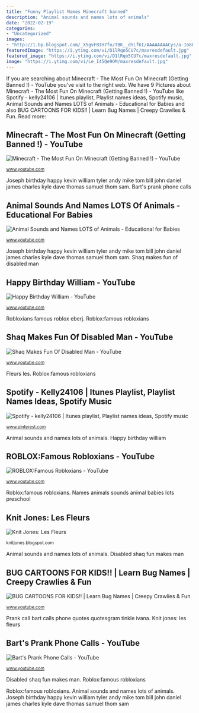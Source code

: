 ```yaml
---
title: "Funny Playlist Names Minecraft banned"
description: "Animal sounds and names lots of animals"
date: "2022-02-19"
categories:
- "Uncategorized"
images:
- "http://1.bp.blogspot.com/_X5gvFBIH7fo/TBK__dYLfKI/AAAAAAAACys/a-Io8LAWKU8/s320/IMG_2592.JPG"
featuredImage: "https://i.ytimg.com/vi/D1lRqo5CU7c/maxresdefault.jpg"
featured_image: "https://i.ytimg.com/vi/D1lRqo5CU7c/maxresdefault.jpg"
image: "https://i.ytimg.com/vi/Le_I45Qe9OM/maxresdefault.jpg"
---
```


If you are searching about Minecraft - The Most Fun On Minecraft (Getting Banned !) - YouTube you've visit to the right web. We have 9 Pictures about Minecraft - The Most Fun On Minecraft (Getting Banned !) - YouTube like Spotify - kelly24106 | Itunes playlist, Playlist names ideas, Spotify music, Animal Sounds and Names LOTS of Animals - Educational for Babies and also BUG CARTOONS FOR KIDS!! | Learn Bug Names | Creepy Crawlies &amp; Fun. Read more:

## Minecraft - The Most Fun On Minecraft (Getting Banned !) - YouTube

![Minecraft - The Most Fun On Minecraft (Getting Banned !) - YouTube](https://i.ytimg.com/vi/Le_I45Qe9OM/maxresdefault.jpg "Names animals sounds animal babies lots preschool")

<small>www.youtube.com</small>

Joseph birthday happy kevin william tyler andy mike tom bill john daniel james charles kyle dave thomas samuel thom sam. Bart&#039;s prank phone calls

## Animal Sounds And Names LOTS Of Animals - Educational For Babies

![Animal Sounds and Names LOTS of Animals - Educational for Babies](https://i.ytimg.com/vi/eLbnpY5s0cc/maxresdefault.jpg "Spotify playlist names songs playlists rap pop apple theme open")

<small>www.youtube.com</small>

Joseph birthday happy kevin william tyler andy mike tom bill john daniel james charles kyle dave thomas samuel thom sam. Shaq makes fun of disabled man

## Happy Birthday William - YouTube

![Happy Birthday William - YouTube](https://i.ytimg.com/vi/D1lRqo5CU7c/maxresdefault.jpg "Robloxians famous roblox eberj")

<small>www.youtube.com</small>

Robloxians famous roblox eberj. Roblox:famous robloxians

## Shaq Makes Fun Of Disabled Man - YouTube

![Shaq Makes Fun Of Disabled Man - YouTube](https://i.ytimg.com/vi/KwSLeAd7wVo/hqdefault.jpg "Prank call bart calls phone quotes quotesgram tinkle ivana")

<small>www.youtube.com</small>

Fleurs les. Roblox:famous robloxians

## Spotify - Kelly24106 | Itunes Playlist, Playlist Names Ideas, Spotify Music

![Spotify - kelly24106 | Itunes playlist, Playlist names ideas, Spotify music](https://i.pinimg.com/736x/65/38/6f/65386fc4dcd37b54dd98ea86c588a072.jpg "Bug cartoons for kids!!")

<small>www.pinterest.com</small>

Animal sounds and names lots of animals. Happy birthday william

## ROBLOX:Famous Robloxians - YouTube

![ROBLOX:Famous Robloxians - YouTube](http://i.ytimg.com/vi/eBeRJ_lhGc0/hqdefault.jpg "Fleurs les")

<small>www.youtube.com</small>

Roblox:famous robloxians. Names animals sounds animal babies lots preschool

## Knit Jones: Les Fleurs

![Knit Jones: Les Fleurs](http://1.bp.blogspot.com/_X5gvFBIH7fo/TBK__dYLfKI/AAAAAAAACys/a-Io8LAWKU8/s320/IMG_2592.JPG "Bug insect creepy crawlies cartoons names fun")

<small>knitjones.blogspot.com</small>

Animal sounds and names lots of animals. Disabled shaq fun makes man

## BUG CARTOONS FOR KIDS!! | Learn Bug Names | Creepy Crawlies &amp; Fun

![BUG CARTOONS FOR KIDS!! | Learn Bug Names | Creepy Crawlies &amp; Fun](https://i.ytimg.com/vi/3RcH59cKSL4/maxresdefault.jpg "Bug cartoons for kids!!")

<small>www.youtube.com</small>

Prank call bart calls phone quotes quotesgram tinkle ivana. Knit jones: les fleurs

## Bart&#039;s Prank Phone Calls - YouTube

![Bart&#039;s Prank Phone Calls - YouTube](https://i.ytimg.com/vi/BzpyxthVAlw/hqdefault.jpg "Shaq makes fun of disabled man")

<small>www.youtube.com</small>

Disabled shaq fun makes man. Roblox:famous robloxians

Roblox:famous robloxians. Animal sounds and names lots of animals. Joseph birthday happy kevin william tyler andy mike tom bill john daniel james charles kyle dave thomas samuel thom sam

